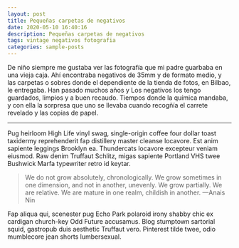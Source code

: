 ```yaml
---
layout: post
title: Pequeñas carpetas de negativos
date: 2020-05-10 16:40:16
description: Pequeñas carpetas de negativos
tags: vintage negativos fotografia
categories: sample-posts
---
```


De niño siempre me gustaba ver las fotografía que mi padre guarbaba en una vieja caja. Ahí encontraba negativos de 35mm y de formato medio, y las carpetas o sobres donde el dependiente de la tienda de fotos, en Bilbao, le entregaba. Han pasado muchos años y Los negativos los tengo guardados, limpios y a buen recaudo.
Tiempos donde la química mandaba, y con ella la sorpresa que uno se llevaba cuando recogñía el carrete revelado y las copias de papel. 

<hr>

Pug heirloom High Life vinyl swag, single-origin coffee four dollar toast taxidermy reprehenderit fap distillery master cleanse locavore. Est anim sapiente leggings Brooklyn ea. Thundercats locavore excepteur veniam eiusmod. Raw denim Truffaut Schlitz, migas sapiente Portland VHS twee Bushwick Marfa typewriter retro id keytar.

> We do not grow absolutely, chronologically. We grow sometimes in one dimension, and not in another, unevenly. We grow partially. We are relative. We are mature in one realm, childish in another.
> —Anais Nin

Fap aliqua qui, scenester pug Echo Park polaroid irony shabby chic ex cardigan church-key Odd Future accusamus. Blog stumptown sartorial squid, gastropub duis aesthetic Truffaut vero. Pinterest tilde twee, odio mumblecore jean shorts lumbersexual.
